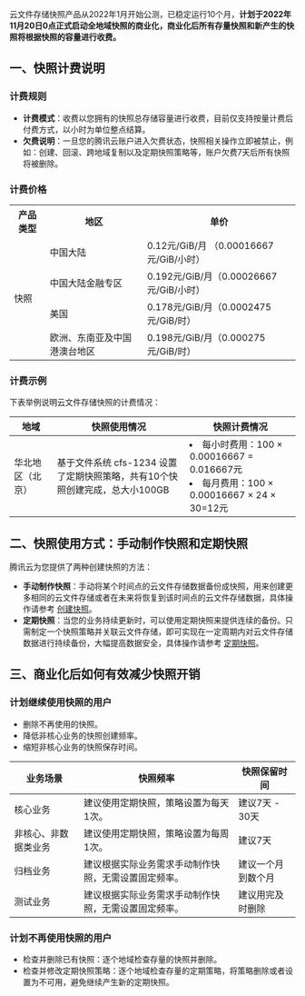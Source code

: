 云文件存储快照产品从2022年1月开始公测，已稳定运行10个月，**计划于2022年11月20日0点正式启动全地域快照的商业化，商业化后所有存量快照和新产生的快照将根据快照的容量进行收费。**

## 一、快照计费说明
### 计费规则
- **计费模式**：收费以您拥有的快照总存储容量进行收费，目前仅支持按量计费后付费方式，以小时为单位整点结算。
- **欠费说明**：一旦您的腾讯云账户进入欠费状态，快照相关操作立即被禁止，例如：创建、回滚、跨地域复制以及定期快照策略等，账户欠费7天后所有快照将被删除。

### 计费价格
<table>
<tr>
<th><strong><width=15%>产品类型</th>
<th><strong><width=15%>地区</th>
<th><strong><width=12%>单价</th>
</tr>
<tr>
<td rowspan=4>快照</td>
<td>中国大陆</td>
<td >0.12元/GiB/月 （0.00016667元/GiB/小时）</td>
</tr>
<tr>
<td>中国大陆金融专区</td>
<td >0.192元/GiB/月（0.00026667元/GiB/小时）</td>
</tr>
<tr>
<td>美国</td>
<td >0.178元/GiB/月（0.0002475元/GiB/时）</td>
</tr>
<td>欧洲、东南亚及中国港澳台地区</td>
<td>0.198元/GiB/月（0.000275元/GiB/时）</td>
</tr>
</table>

### 计费示例
下表举例说明云文件存储快照的计费情况：


|地域|	快照使用情况	|快照计费情况|
|---------|---------|---------|
|华北地区（北京）|	基于文件系统 cfs-1234 设置了定期快照策略，共有10个快照创建完成，总大小100GB	|<li>每小时费用：100 × 0.00016667 = 0.016667元<br><li>每月费用：100 × 0.00016667 × 24 × 30=12元|

## 二、快照使用方式：手动制作快照和定期快照
腾讯云为您提供了两种创建快照的方法：
- **手动制作快照**：手动将某个时间点的云文件存储数据备份成快照，用来创建更多相同的云文件存储或者在未来将恢复到该时间点的云文件存储数据，具体操作请参考 [创建快照](https://cloud.tencent.com/document/product/582/62813)。
- **定期快照**：当您的业务持续更新时，可以使用定期快照来提供连续的备份。只需制定一个快照策略并关联云文件存储，即可实现在一定周期内对云文件存储数据进行持续备份，大幅提高数据安全，具体操作请参考 [定期快照](https://cloud.tencent.com/document/product/582/62814)。

## 三、商业化后如何有效减少快照开销
### 计划继续使用快照的用户
- 删除不再使用的快照。
- 降低非核心业务的快照创建频率。
- 缩短非核心业务的快照保存时间。

|业务场景	|快照频率|	快照保留时间|
|---------|---------|---------|
|核心业务|	建议使用定期快照，策略设置为每天1次。|	建议7天 - 30天|
|非核心、非数据类业务|	建议使用定期快照，策略设置为每周1次。|	建议7天|
|归档业务	|建议根据实际业务需求手动制作快照，无需设置固定频率。|	建议一个月到数个月|
|测试业务|	建议根据实际业务需求手动制作快照，无需设置固定频率。|	建议用完及时删除|

### 计划不再使用快照的用户
- 检查并删除已有快照：逐个地域检查存量的快照并删除。
- 检查并修改定期快照策略：逐个地域检查存量的定期策略，将策略删除或者设置为不可用，避免继续产生新的定期快照。
